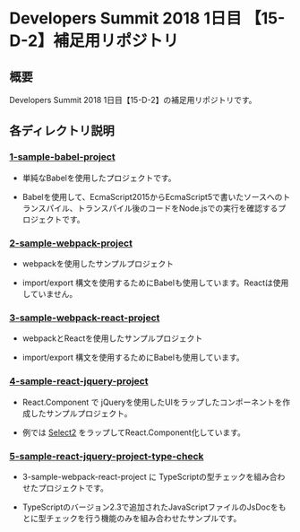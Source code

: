 # Developers Summit 2018 1日目 【15-D-2】補足用リポジトリ

## 概要

Developers Summit 2018 1日目【15-D-2】の補足用リポジトリです。


## 各ディレクトリ説明

### [1-sample-babel-project](./tree/work/1-sample-babel-project)

 * 単純なBabelを使用したプロジェクトです。

 * Babelを使用して、EcmaScript2015からEcmaScript5で書いたソースへのトランスパイル、トランスパイル後のコードをNode.jsでの実行を確認するプロジェクトです。


### [2-sample-webpack-project](./tree/work/2-sample-webpack-project)

 * webpackを使用したサンプルプロジェクト

 * import/export 構文を使用するためにBabelも使用しています。Reactは使用していません。


### [3-sample-webpack-react-project](./tree/work/3-sample-webpack-react-project)

 * webpackとReactを使用したサンプルプロジェクト

 * import/export 構文を使用するためにBabelも使用しています。


### [4-sample-react-jquery-project](./tree/work/4-sample-react-jquery-project)

 * React.Component で jQueryを使用したUIをラップしたコンポーネントを作成したサンプルプロジェクト。

 * 例では <a href="https://select2.org/" target="_blank">Select2</a> をラップしてReact.Component化しています。


### [5-sample-react-jquery-project-type-check](./tree/work/5-sample-react-jquery-project-type-check)

 * 3-sample-webpack-react-project に TypeScriptの型チェックを組み合わせたプロジェクトです。

 * TypeScriptのバージョン2.3で追加されたJavaScriptファイルのJsDocをもとに型チェックを行う機能のみを組み合わせたサンプルです。
